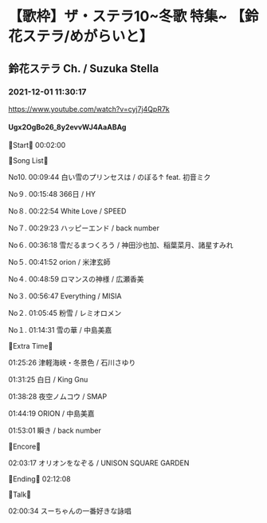 # 【歌枠】ザ・ステラ10~冬歌 特集~ 【鈴花ステラ/めがらいと】

## 鈴花ステラ Ch. / Suzuka Stella

### 2021-12-01 11:30:17

https://www.youtube.com/watch?v=cyj7j4QpR7k

#### Ugx2OgBo26_8y2evvWJ4AaABAg

🔔Start🔔 00:02:00



🔔Song List🔔

No10. 00:09:44 白い雪のプリンセスは / のぼる↑ feat. 初音ミク

No９. 00:15:48 366日 / HY

No８. 00:22:54 White Love / SPEED

No７. 00:29:23 ハッピーエンド / back number

No６. 00:36:18 雪だるまつくろう / 神田沙也加、稲葉菜月、諸星すみれ

No５. 00:41:52 orion / 米津玄師

No４. 00:48:59 ロマンスの神様 / 広瀬香美

No３. 00:56:47 Everything / MISIA

No２. 01:05:45 粉雪 / レミオロメン

No１. 01:14:31 雪の華 / 中島美嘉



🔔Extra Time🔔

01:25:26 津軽海峡・冬景色 / 石川さゆり

01:31:25 白日 / King Gnu

01:38:28 夜空ノムコウ / SMAP

01:44:19 ORION / 中島美嘉

01:53:01 瞬き / back number



🔔Encore🔔

02:03:17 オリオンをなぞる / UNISON SQUARE GARDEN



🔔Ending🔔 02:12:08



🔔Talk🔔

02:00:34 スーちゃんの一番好きな詠唱

